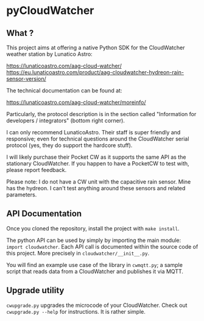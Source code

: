 # pyCloudWatcher
## What ?
This project aims at offering a native Python SDK for the CloudWatcher weather station by Lunatico Astro:

https://lunaticoastro.com/aag-cloud-watcher/
https://eu.lunaticoastro.com/product/aag-cloudwatcher-hydreon-rain-sensor-version/

The technical documentation can be found at:

https://lunaticoastro.com/aag-cloud-watcher/moreinfo/

Particularly, the protocol description is in the section called "Information for developers / integrators" (bottom right corner).

I can only recommend LunaticoAstro. Their staff is super friendly and responsive; even for technical questions around the CloudWatcher serial protocol (yes, they do support the hardcore stuff).

I will likely purchase their Pocket CW as it supports the same API as the stationary CloudWatcher. If you happen to have a PocketCW to test with, please report feedback.

Please note: I do not have a CW unit with the capacitive rain sensor. Mine has the hydreon. I can't test anything around these sensors and related parameters.

## API Documentation
Once you cloned the repository, install the project with `make install`.

The python API can be used by simply by importing the main module: `import cloudwatcher`. Each API call is documented within the source code of this project. More precisely in `cloudwatcher/__init__.py`.

You will find an example use case of the library in `cwmqtt.py`; a sample script that reads data from a CloudWatcher and publishes it via MQTT.

## Upgrade utility
`cwupgrade.py` upgrades the microcode of your CloudWatcher. Check out `cwupgrade.py --help` for instructions. It is rather simple.
